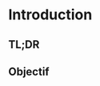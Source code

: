 # Introduction 
## TL;DR


## Objectif

<!--stackedit_data:
eyJoaXN0b3J5IjpbLTE4NjM3MDc5MDRdfQ==
-->